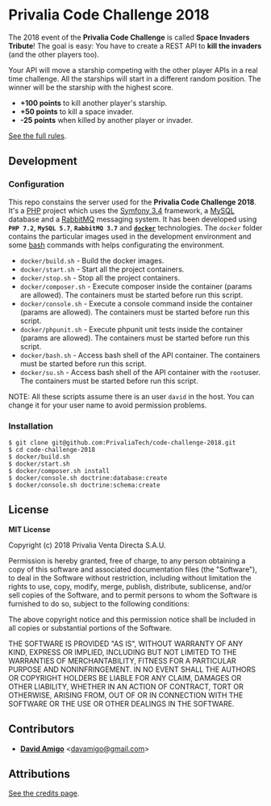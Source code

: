 
# Privalia Code Challenge 2018

The 2018 event of the **Privalia Code Challenge** is called **Space Invaders Tribute**!
The goal is easy: You have to create a REST API to **kill the invaders** (and the other players too).

Your API will move a starship competing with the other player APIs in a real time challenge.
All the starships will start in a different random position.
The winner will be the starship with the highest score.

* **+100 points** to kill another player's starship.
* **+50 points** to kill a space invader.
* **-25 points** when killed by another player or invader.

[See the full rules](http://code-challenge-2018.privalia.com/rules).

## Development

### Configuration

This repo constains the server used for the **Privalia Code Challenge 2018**.
It's a [PHP](http://php.net/) project which uses the [Symfony 3.4](https://symfony.com/) framework, a [MySQL](https://www.mysql.com/) database and a [RabbitMQ](https://www.rabbitmq.com/) messaging system.
It has been developed using **`PHP 7.2`**, **`MySQL 5.7`**, **`RabbitMQ 3.7`** and **[`docker`](https://www.docker.com/)** technologies.
The `docker` folder contains the particular images used in the development environment and some [bash](https://www.gnu.org/software/bash/) commands with helps configurating the environment.

- `docker/build.sh` - Build the docker images.
- `docker/start.sh` - Start all the project containers.
- `docker/stop.sh` - Stop all the project containers.
- `docker/composer.sh` - Execute composer inside the container (params are allowed). The containers must be started before run this script.
- `docker/console.sh` - Execute a console command inside the container (params are allowed). The containers must be started before run this script.
- `docker/phpunit.sh` - Execute phpunit unit tests inside the container (params are allowed). The containers must be started before run this script.
- `docker/bash.sh` - Access bash shell of the API container. The containers must be started before run this script.
- `docker/su.sh` - Access bash shell of the API container with the `root`user. The containers must be started before run this script.

NOTE: All these scripts assume there is an user `david` in the host. You can change it for your user name to avoid  permission problems.

### Installation

```
$ git clone git@github.com:PrivaliaTech/code-challenge-2018.git
$ cd code-challenge-2018
$ docker/build.sh
$ docker/start.sh
$ docker/composer.sh install
$ docker/console.sh doctrine:database:create
$ docker/console.sh doctrine:schema:create
```

## License

**MIT License**

Copyright (c) 2018 Privalia Venta Directa S.A.U.

Permission is hereby granted, free of charge, to any person obtaining a copy of this software and associated documentation files (the "Software"), to deal in the Software without restriction, including without limitation the rights to use, copy, modify, merge, publish, distribute, sublicense, and/or sell copies of the Software, and to permit persons to whom the Software is furnished to do so, subject to the following conditions:

The above copyright notice and this permission notice shall be included in all copies or substantial portions of the Software.

THE SOFTWARE IS PROVIDED "AS IS", WITHOUT WARRANTY OF ANY KIND, EXPRESS OR IMPLIED, INCLUDING BUT NOT LIMITED TO THE WARRANTIES OF MERCHANTABILITY, FITNESS FOR A PARTICULAR PURPOSE AND NONINFRINGEMENT. IN NO EVENT SHALL THE AUTHORS OR COPYRIGHT HOLDERS BE LIABLE FOR ANY CLAIM, DAMAGES OR OTHER LIABILITY, WHETHER IN AN ACTION OF CONTRACT, TORT OR OTHERWISE, ARISING FROM, OUT OF OR IN CONNECTION WITH THE SOFTWARE OR THE USE OR OTHER DEALINGS IN THE SOFTWARE.


## Contributors

* **[David Amigo](https://github.com/davamigo)** <[davamigo@gmail.com](mailto:davamigo@gmail.com)>


## Attributions

[See the credits page](http://code-challenge-2018.privalia.com/credits).
